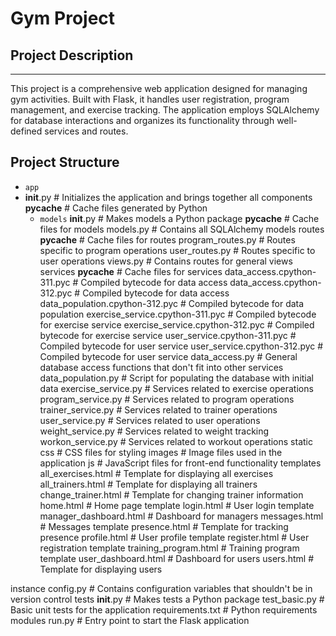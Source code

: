 # Gym Project

## Project Description
-------------------
This project is a comprehensive web application designed for managing gym activities. Built with Flask, it handles user registration, program management, and exercise tracking. The application employs SQLAlchemy for database interactions and organizes its functionality through well-defined services and routes.

## Project Structure


- `app`
- 
    __init__.py                 # Initializes the application and brings together all components
    __pycache__                 # Cache files generated by Python
  - `models`
        __init__.py             # Makes models a Python package
        __pycache__             # Cache files for models
        models.py               # Contains all SQLAlchemy models
    routes
        __pycache__             # Cache files for routes
        program_routes.py       # Routes specific to program operations
        user_routes.py          # Routes specific to user operations
        views.py                # Contains routes for general views
    services
        __pycache__             # Cache files for services
        data_access.cpython-311.pyc    # Compiled bytecode for data access
        data_access.cpython-312.pyc    # Compiled bytecode for data access
        data_population.cpython-312.pyc # Compiled bytecode for data population
        exercise_service.cpython-311.pyc # Compiled bytecode for exercise service
        exercise_service.cpython-312.pyc # Compiled bytecode for exercise service
        user_service.cpython-311.pyc    # Compiled bytecode for user service
        user_service.cpython-312.pyc    # Compiled bytecode for user service
        data_access.py          # General database access functions that don't fit into other services
        data_population.py      # Script for populating the database with initial data
        exercise_service.py     # Services related to exercise operations
        program_service.py      # Services related to program operations
        trainer_service.py      # Services related to trainer operations
        user_service.py         # Services related to user operations
        weight_service.py       # Services related to weight tracking
        workon_service.py       # Services related to workout operations
    static
        css                     # CSS files for styling
        images                  # Image files used in the application
        js                      # JavaScript files for front-end functionality
    templates
        all_exercises.html      # Template for displaying all exercises
        all_trainers.html       # Template for displaying all trainers
        change_trainer.html     # Template for changing trainer information
        home.html               # Home page template
        login.html              # User login template
        manager_dashboard.html  # Dashboard for managers
        messages.html           # Messages template
        presence.html           # Template for tracking presence
        profile.html            # User profile template
        register.html           # User registration template
        training_program.html   # Training program template
        user_dashboard.html     # Dashboard for users
        users.html              # Template for displaying users

instance
    config.py                   # Contains configuration variables that shouldn't be in version control
tests
    __init__.py                 # Makes tests a Python package
    test_basic.py               # Basic unit tests for the application
requirements.txt                # Python requirements modules
run.py                          # Entry point to start the Flask application 

